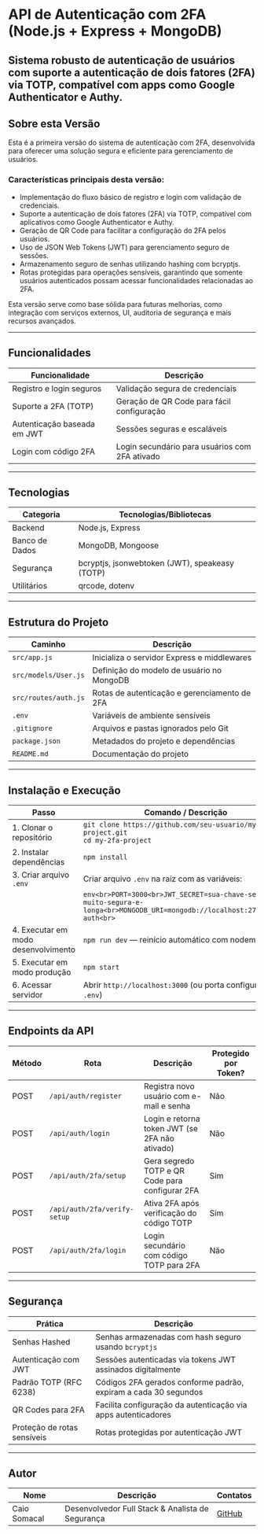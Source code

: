 # API de Autenticação com 2FA (Node.js + Express + MongoDB)

Sistema robusto de autenticação de usuários com suporte a autenticação de dois fatores (2FA) via TOTP, compatível com apps como Google Authenticator e Authy.
---

## Sobre esta Versão

Esta é a primeira versão do sistema de autenticação com 2FA, desenvolvida para oferecer uma solução segura e eficiente para gerenciamento de usuários.  

### Características principais desta versão:  
- Implementação do fluxo básico de registro e login com validação de credenciais.  
- Suporte a autenticação de dois fatores (2FA) via TOTP, compatível com aplicativos como Google Authenticator e Authy.  
- Geração de QR Code para facilitar a configuração do 2FA pelos usuários.  
- Uso de JSON Web Tokens (JWT) para gerenciamento seguro de sessões.  
- Armazenamento seguro de senhas utilizando hashing com bcryptjs.  
- Rotas protegidas para operações sensíveis, garantindo que somente usuários autenticados possam acessar funcionalidades relacionadas ao 2FA.  

Esta versão serve como base sólida para futuras melhorias, como integração com serviços externos, UI, auditoria de segurança e mais recursos avançados.



---

## Funcionalidades

| Funcionalidade                          | Descrição                                            |
|---------------------------------------|-----------------------------------------------------|
| Registro e login seguros               | Validação segura de credenciais                      |
| Suporte a 2FA (TOTP)                  | Geração de QR Code para fácil configuração          |
| Autenticação baseada em JWT            | Sessões seguras e escaláveis                         |
| Login com código 2FA                   | Login secundário para usuários com 2FA ativado      |

---

## Tecnologias

| Categoria       | Tecnologias/Bibliotecas                      |
|-----------------|---------------------------------------------|
| Backend         | Node.js, Express                            |
| Banco de Dados  | MongoDB, Mongoose                           |
| Segurança       | bcryptjs, jsonwebtoken (JWT), speakeasy (TOTP) |
| Utilitários     | qrcode, dotenv                              |

---

## Estrutura do Projeto

| Caminho                 | Descrição                                   |
|-------------------------|---------------------------------------------|
| `src/app.js`            | Inicializa o servidor Express e middlewares |
| `src/models/User.js`    | Definição do modelo de usuário no MongoDB   |
| `src/routes/auth.js`    | Rotas de autenticação e gerenciamento de 2FA|
| `.env`                  | Variáveis de ambiente sensíveis              |
| `.gitignore`            | Arquivos e pastas ignorados pelo Git         |
| `package.json`          | Metadados do projeto e dependências          |
| `README.md`             | Documentação do projeto                       |

---

## Instalação e Execução

| Passo                             | Comando / Descrição                                                                                     |
|----------------------------------|--------------------------------------------------------------------------------------------------------|
| 1. Clonar o repositório           | `git clone https://github.com/seu-usuario/my-2fa-project.git` <br> `cd my-2fa-project`                   |
| 2. Instalar dependências          | `npm install`                                                                                          |
| 3. Criar arquivo `.env`           | Criar arquivo `.env` na raiz com as variáveis:                                                        |
|                                  | ```env<br>PORT=3000<br>JWT_SECRET=sua-chave-secreta-muito-segura-e-longa<br>MONGODB_URI=mongodb://localhost:27017/2fa-auth<br>``` |
| 4. Executar em modo desenvolvimento | `npm run dev` — reinício automático com nodemon                                                      |
| 5. Executar em modo produção      | `npm start`                                                                                           |
| 6. Acessar servidor               | Abrir `http://localhost:3000` (ou porta configurada no `.env`)                                         |

---

## Endpoints da API

| Método | Rota                     | Descrição                                        | Protegido por Token? |
|--------|--------------------------|-------------------------------------------------|---------------------|
| POST   | `/api/auth/register`     | Registra novo usuário com e-mail e senha        | Não                 |
| POST   | `/api/auth/login`        | Login e retorna token JWT (se 2FA não ativado)  | Não                 |
| POST   | `/api/auth/2fa/setup`    | Gera segredo TOTP e QR Code para configurar 2FA | Sim                 |
| POST   | `/api/auth/2fa/verify-setup` | Ativa 2FA após verificação do código TOTP    | Sim                 |
| POST   | `/api/auth/2fa/login`    | Login secundário com código TOTP para 2FA        | Não                 |

---

## Segurança

| Prática                      | Descrição                                                                                       |
|------------------------------|------------------------------------------------------------------------------------------------|
| Senhas Hashed                | Senhas armazenadas com hash seguro usando `bcryptjs`                                          |
| Autenticação com JWT         | Sessões autenticadas via tokens JWT assinados digitalmente                                     |
| Padrão TOTP (RFC 6238)      | Códigos 2FA gerados conforme padrão, expiram a cada 30 segundos                               |
| QR Codes para 2FA           | Facilita configuração da autenticação via apps autenticadores                                 |
| Proteção de rotas sensíveis | Rotas protegidas por autenticação JWT                                                        |

---

## Autor

| Nome          | Descrição                                | Contatos                                  |
|---------------|-----------------------------------------|-------------------------------------------|
| Caio Somacal  | Desenvolvedor Full Stack & Analista de Segurança | [GitHub](https://github.com/seu-usuario) | [LinkedIn](https://linkedin.com/in/seu-usuario) |

